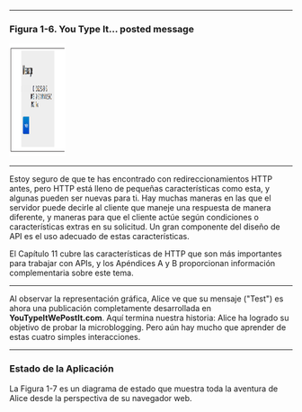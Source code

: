 </div>
</body>
</html>

---

### Figura 1-6. You Type It... posted message

<img src='i1.png' width=100px height= 200px>

---

Estoy seguro de que te has encontrado con redireccionamientos HTTP antes, pero HTTP está lleno de pequeñas características como esta, y algunas pueden ser nuevas para ti. Hay muchas maneras en las que el servidor puede decirle al cliente que maneje una respuesta de manera diferente, y maneras para que el cliente actúe según condiciones o características extras en su solicitud. Un gran componente del diseño de API es el uso adecuado de estas características.

El Capítulo 11 cubre las características de HTTP que son más importantes para trabajar con APIs, y los Apéndices A y B proporcionan información complementaria sobre este tema.

---

Al observar la representación gráfica, Alice ve que su mensaje ("Test") es ahora una publicación completamente desarrollada en **YouTypeItWePostIt.com**. Aquí termina nuestra historia: Alice ha logrado su objetivo de probar la microblogging. Pero aún hay mucho que aprender de estas cuatro simples interacciones.

---

### Estado de la Aplicación

La Figura 1-7 es un diagrama de estado que muestra toda la aventura de Alice desde la perspectiva de su navegador web.

